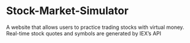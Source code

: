 # Stock-Market-Simulator
A website that allows users to practice trading stocks with virtual money. Real-time stock quotes and symbols are generated by IEX’s API
